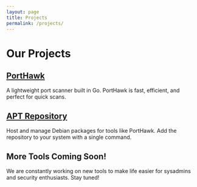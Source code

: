 ```yaml
---
layout: page
title: Projects
permalink: /projects/
---
```


# Our Projects

## [PortHawk](https://github.com/Krikas-Sec/PortHawk)
A lightweight port scanner built in Go. PortHawk is fast, efficient, and perfect for quick scans.

## [APT Repository](https://Krikas-Sec.github.io/apt-repo)
Host and manage Debian packages for tools like PortHawk. Add the repository to your system with a single command.

## More Tools Coming Soon!
We are constantly working on new tools to make life easier for sysadmins and security enthusiasts. Stay tuned!
